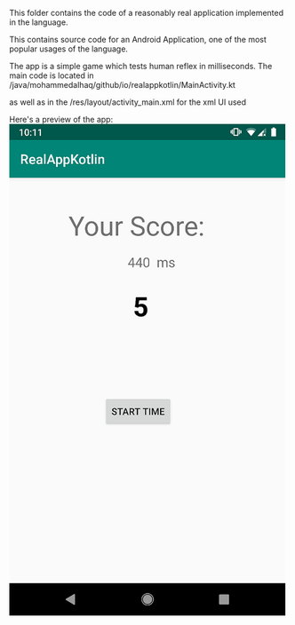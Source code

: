 This folder contains the code of a reasonably real application 
implemented in the language.


This contains source code for an Android Application, one of the most popular usages of the language.

The app is a simple game which tests human reflex in milliseconds. The main code is located in 
/java/mohammedalhaq/github/io/realappkotlin/MainActivity.kt


as well as in the /res/layout/activity_main.xml for the xml UI used


Here's a preview of the app:
<img src="https://raw.githubusercontent.com/mohammedalhaq/csci3055u-project-kotlin/master/real-app/Demo.png">
